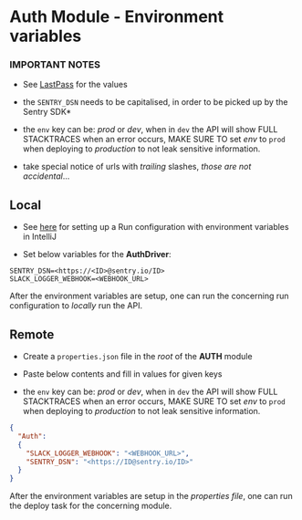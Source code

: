 # Auth Module - Environment variables

### IMPORTANT NOTES 

- See [LastPass](https://lastpass.com) for the values

- the `SENTRY_DSN` needs to be capitalised, in order to be picked up by the Sentry SDK*

- the `env` key can be: _prod_ or _dev_, when in `dev` the API will show FULL STACKTRACES when an error occurs, MAKE SURE TO set _env_ to `prod` when deploying to _production_ to not leak sensitive information.

- take special notice of urls with *trailing* slashes, *those are not accidental*...

## Local 

- See [here](Run%20config%20setup) for setting up a Run configuration with environment variables in IntelliJ

- Set below variables for the **AuthDriver**:
 
```
SENTRY_DSN=<https://<ID>@sentry.io/ID>
SLACK_LOGGER_WEBHOOK=<WEBHOOK_URL>
```


After the environment variables are setup, one can run the concerning run configuration to _locally_ run the API.


## Remote

- Create a `properties.json` file in the _root_ of the **AUTH** module

- Paste below contents and fill in values for given keys

- the `env` key can be: _prod_ or _dev_, when in `dev` the API will show FULL STACKTRACES when an error occurs, MAKE SURE TO set _env_ to `prod` when deploying to _production_ to not leak sensitive information.


```json
{
  "Auth":
  {
    "SLACK_LOGGER_WEBHOOK": "<WEBHOOK_URL>",
    "SENTRY_DSN": "<https://ID@sentry.io/ID>"
  }
}
```

After the environment variables are setup in the _properties file_, one can run the deploy task for the concerning module.
